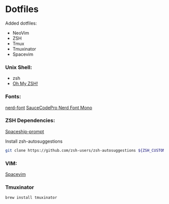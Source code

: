 # Dotfiles

Added dotfiles:
* NeoVim
* ZSH
* Tmux
* Tmuxinator
* Spacevim

### Unix Shell:
 * zsh
 * [Oh My ZSH!](https://ohmyz.sh/) 

### Fonts:
[nerd-font](https://github.com/ryanoasis/nerd-fonts)
[SauceCodePro Nerd Font Mono](https://spacevim.org/documentation/#font)

### ZSH Dependencies:
[Spaceship-prompt](https://github.com/denysdovhan/spaceship-prompt)

Install zsh-autosuggestions
```bash
git clone https://github.com/zsh-users/zsh-autosuggestions ${ZSH_CUSTOM:-~/.oh-my-zsh/custom}/plugins/zsh-autosuggestions
```

### VIM:
[Spacevim](https://spacevim.org/)


### Tmuxinator
```bash
brew install tmuxinator
```
